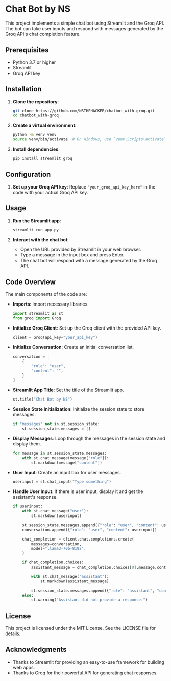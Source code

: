 # Chat Bot by NS

This project implements a simple chat bot using Streamlit and the Groq API. The bot can take user inputs and respond with messages generated by the Groq API's chat completion feature.

## Prerequisites

- Python 3.7 or higher
- Streamlit
- Groq API key

## Installation

1. **Clone the repository**:
    ```bash
    git clone https://github.com/NSTHEHACKER/chatbot_with-groq.git
    cd chatbot_with-groq 
    ```

2. **Create a virtual environment**:
    ```bash
    python -m venv venv
    source venv/bin/activate  # On Windows, use `venv\Scripts\activate`
    ```

3. **Install dependencies**:
    ```bash
    pip install streamlit groq
    ```

## Configuration

1. **Set up your Groq API key**:
    Replace `"your_groq_api_key_here"` in the code with your actual Groq API key.

## Usage

1. **Run the Streamlit app**:
    ```bash
    streamlit run app.py
    ```

2. **Interact with the chat bot**:
    - Open the URL provided by Streamlit in your web browser.
    - Type a message in the input box and press Enter.
    - The chat bot will respond with a message generated by the Groq API.

## Code Overview

The main components of the code are:

- **Imports**: Import necessary libraries.
    ```python
    import streamlit as st
    from groq import Groq
    ```

- **Initialize Groq Client**: Set up the Groq client with the provided API key.
    ```python
    client = Groq(api_key="your_api_key")
    ```

- **Initialize Conversation**: Create an initial conversation list.
    ```python
    conversation = [
        {
            "role": "user",
            "content": "",
        }
    ]
    ```

- **Streamlit App Title**: Set the title of the Streamlit app.
    ```python
    st.title("Chat Bot by NS")
    ```

- **Session State Initialization**: Initialize the session state to store messages.
    ```python
    if "messages" not in st.session_state:
        st.session_state.messages = []
    ```

- **Display Messages**: Loop through the messages in the session state and display them.
    ```python
    for message in st.session_state.messages:
        with st.chat_message(message["role"]):
            st.markdown(message["content"])
    ```

- **User Input**: Create an input box for user messages.
    ```python
    userinput = st.chat_input("Type something")
    ```

- **Handle User Input**: If there is user input, display it and get the assistant's response.
    ```python
    if userinput:
        with st.chat_message("user"):
            st.markdown(userinput)

        st.session_state.messages.append({"role": "user", "content": userinput})
        conversation.append({"role": "user", "content": userinput})

        chat_completion = client.chat.completions.create(
            messages=conversation,
            model="llama3-70b-8192",
        )

        if chat_completion.choices:
            assistant_message = chat_completion.choices[0].message.content

            with st.chat_message("assistant"):
                st.markdown(assistant_message)

            st.session_state.messages.append({"role": "assistant", "content": assistant_message})
        else:
            st.warning("Assistant did not provide a response.")
    ```

## License

This project is licensed under the MIT License. See the LICENSE file for details.

## Acknowledgments

- Thanks to Streamlit for providing an easy-to-use framework for building web apps.
- Thanks to Groq for their powerful API for generating chat responses.
